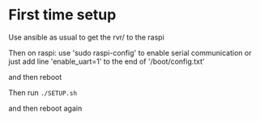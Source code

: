 # First time setup
Use ansible as usual to get the rvr/ to the raspi

Then on raspi:
use 'sudo raspi-config' to enable serial communication
or
just add line 'enable_uart=1' to the end of '/boot/config.txt'

and then reboot

Then run `./SETUP.sh`

and then reboot again